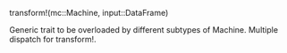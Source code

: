 transform!(mc::Machine, input::DataFrame)

Generic trait to be overloaded by different subtypes of Machine. Multiple dispatch for transform!.
